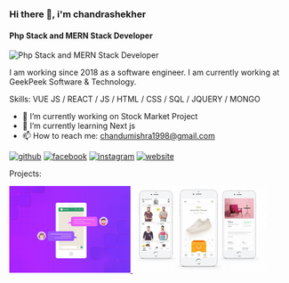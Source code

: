 ### Hi there 👋, i'm chandrashekher
#### Php Stack and MERN Stack Developer
![Php Stack and MERN Stack Developer](https://media-exp2.licdn.com/dms/image/C4D16AQGe2GQ49VvBIg/profile-displaybackgroundimage-shrink_200_800/0/1658045481606?e=1663804800&v=beta&t=q5ztJEGSy1jvF4JjRRUrGGpKGuM-SvD-bXY222y6U3A)

I am working since 2018 as a software engineer.
I am currently working at GeekPeek Software & Technology.

Skills: VUE JS / REACT / JS / HTML / CSS / SQL / JQUERY / MONGO

- 🔭 I’m currently working on Stock Market Project 
- 🌱 I’m currently learning Next js 
- 📫 How to reach me: chandumishra1998@gmail.com 


[<img src='https://cdn.jsdelivr.net/npm/simple-icons@3.0.1/icons/github.svg' alt='github' height='40'>](https://github.com/https://github.com/chandrashekhermishra)  [<img src='https://cdn.jsdelivr.net/npm/simple-icons@3.0.1/icons/facebook.svg' alt='facebook' height='40'>](https://www.facebook.com/https://www.facebook.com/chandu.mishra.923519)  [<img src='https://cdn.jsdelivr.net/npm/simple-icons@3.0.1/icons/instagram.svg' alt='instagram' height='40'>](https://www.instagram.com/https://www.instagram.com/c_shekher_mishra//)  [<img src='https://cdn.jsdelivr.net/npm/simple-icons@3.0.1/icons/icloud.svg' alt='website' height='40'>](http://www.geekpeek.in/)  

Projects:

<a href="https://github.com/chandrashekhermishra/superchat" target="_blank"><img src="https://github.com/chandrashekhermishra/chandrashekhermishra/blob/main/1%20mLE5ZxhtATxrwh20SL2Tlg.png" width="218" />
</a>
<a href="https://github.com/chandrashekhermishra/E-commerce" target="_blank"><img src="https://github.com/chandrashekhermishra/chandrashekhermishra/blob/main/tild3633-3336-4233-b761-353238323066__6638__ecommercemain.jpg" width="240" /></a>
